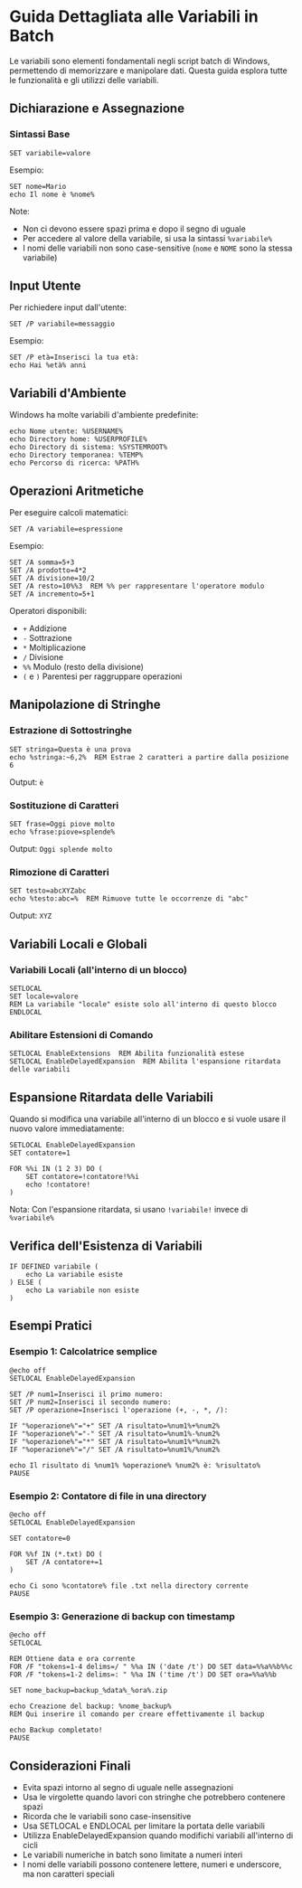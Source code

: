 # Guida Dettagliata alle Variabili in Batch

Le variabili sono elementi fondamentali negli script batch di Windows, permettendo di memorizzare e manipolare dati. Questa guida esplora tutte le funzionalità e gli utilizzi delle variabili.

## Dichiarazione e Assegnazione

### Sintassi Base

```batch
SET variabile=valore
```

Esempio:
```batch
SET nome=Mario
echo Il nome è %nome%
```

Note:
- Non ci devono essere spazi prima e dopo il segno di uguale
- Per accedere al valore della variabile, si usa la sintassi `%variabile%`
- I nomi delle variabili non sono case-sensitive (`nome` e `NOME` sono la stessa variabile)

## Input Utente

Per richiedere input dall'utente:

```batch
SET /P variabile=messaggio
```

Esempio:
```batch
SET /P età=Inserisci la tua età: 
echo Hai %età% anni
```

## Variabili d'Ambiente

Windows ha molte variabili d'ambiente predefinite:

```batch
echo Nome utente: %USERNAME%
echo Directory home: %USERPROFILE%
echo Directory di sistema: %SYSTEMROOT%
echo Directory temporanea: %TEMP%
echo Percorso di ricerca: %PATH%
```

## Operazioni Aritmetiche

Per eseguire calcoli matematici:

```batch
SET /A variabile=espressione
```

Esempio:
```batch
SET /A somma=5+3
SET /A prodotto=4*2
SET /A divisione=10/2
SET /A resto=10%%3  REM %% per rappresentare l'operatore modulo
SET /A incremento=5+1
```

Operatori disponibili:
- `+` Addizione
- `-` Sottrazione
- `*` Moltiplicazione
- `/` Divisione
- `%%` Modulo (resto della divisione)
- `(` e `)` Parentesi per raggruppare operazioni

## Manipolazione di Stringhe

### Estrazione di Sottostringhe

```batch
SET stringa=Questa è una prova
echo %stringa:~6,2%  REM Estrae 2 caratteri a partire dalla posizione 6
```

Output: `è`

### Sostituzione di Caratteri

```batch
SET frase=Oggi piove molto
echo %frase:piove=splende%
```

Output: `Oggi splende molto`

### Rimozione di Caratteri

```batch
SET testo=abcXYZabc
echo %testo:abc=%  REM Rimuove tutte le occorrenze di "abc"
```

Output: `XYZ`

## Variabili Locali e Globali

### Variabili Locali (all'interno di un blocco)

```batch
SETLOCAL
SET locale=valore
REM La variabile "locale" esiste solo all'interno di questo blocco
ENDLOCAL
```

### Abilitare Estensioni di Comando

```batch
SETLOCAL EnableExtensions  REM Abilita funzionalità estese
SETLOCAL EnableDelayedExpansion  REM Abilita l'espansione ritardata delle variabili
```

## Espansione Ritardata delle Variabili

Quando si modifica una variabile all'interno di un blocco e si vuole usare il nuovo valore immediatamente:

```batch
SETLOCAL EnableDelayedExpansion
SET contatore=1

FOR %%i IN (1 2 3) DO (
    SET contatore=!contatore!%%i
    echo !contatore!
)
```

Nota: Con l'espansione ritardata, si usano `!variabile!` invece di `%variabile%`

## Verifica dell'Esistenza di Variabili

```batch
IF DEFINED variabile (
    echo La variabile esiste
) ELSE (
    echo La variabile non esiste
)
```

## Esempi Pratici

### Esempio 1: Calcolatrice semplice

```batch
@echo off
SETLOCAL EnableDelayedExpansion

SET /P num1=Inserisci il primo numero: 
SET /P num2=Inserisci il secondo numero: 
SET /P operazione=Inserisci l'operazione (+, -, *, /): 

IF "%operazione%"="+" SET /A risultato=%num1%+%num2%
IF "%operazione%"="-" SET /A risultato=%num1%-%num2%
IF "%operazione%"="*" SET /A risultato=%num1%*%num2%
IF "%operazione%"="/" SET /A risultato=%num1%/%num2%

echo Il risultato di %num1% %operazione% %num2% è: %risultato%
PAUSE
```

### Esempio 2: Contatore di file in una directory

```batch
@echo off
SETLOCAL EnableDelayedExpansion

SET contatore=0

FOR %%f IN (*.txt) DO (
    SET /A contatore+=1
)

echo Ci sono %contatore% file .txt nella directory corrente
PAUSE
```

### Esempio 3: Generazione di backup con timestamp

```batch
@echo off
SETLOCAL

REM Ottiene data e ora corrente
FOR /F "tokens=1-4 delims=/ " %%a IN ('date /t') DO SET data=%%a%%b%%c
FOR /F "tokens=1-2 delims=: " %%a IN ('time /t') DO SET ora=%%a%%b

SET nome_backup=backup_%data%_%ora%.zip

echo Creazione del backup: %nome_backup%
REM Qui inserire il comando per creare effettivamente il backup

echo Backup completato!
PAUSE
```

## Considerazioni Finali

- Evita spazi intorno al segno di uguale nelle assegnazioni
- Usa le virgolette quando lavori con stringhe che potrebbero contenere spazi
- Ricorda che le variabili sono case-insensitive
- Usa SETLOCAL e ENDLOCAL per limitare la portata delle variabili
- Utilizza EnableDelayedExpansion quando modifichi variabili all'interno di cicli
- Le variabili numeriche in batch sono limitate a numeri interi
- I nomi delle variabili possono contenere lettere, numeri e underscore, ma non caratteri speciali